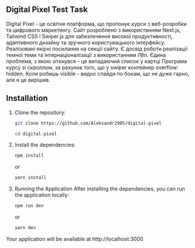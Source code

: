 ## Digital Pixel Test Task

Digital Pixel - це освітня платформа, що пропонує курси з веб-розробки та цифрового маркетингу. Сайт розроблено з використанням Next.js, Tailwind CSS і Swiper.js для забезпечення високої продуктивності, адаптивного дизайну та зручного користувацького інтерфейсу. Реалізовані якірні посилання на секції сайту. Є досвід роботи реалізації темної теми та інтернаціоналізації з використанням i18n. Єдина проблема, з якою зіткнувся - це випадаючий список у картці Програма курсу зі скроллом, за рахунок того, що у swiper контейнер overflow: hidden. Коли робишь visible - видно слайди по бокам, що не дуже гарно, але я це вирішив.

## Installation

1. Clone the repository:

   ```bash
   git clone https://github.com/Aleksandr2905/digital-pixel

   cd digital-pixel
   ```

2. Install the dependencies:

   ```bash
   npm install
   ```

   or

   ```bash
   yarn install
   ```

3. Running the Application
   After installing the dependencies, you can run the application locally:

   ```bash
   npm run dev
   ```

   or

   ```bash
   yarn dev
   ```

Your application will be available at http://localhost:3000
